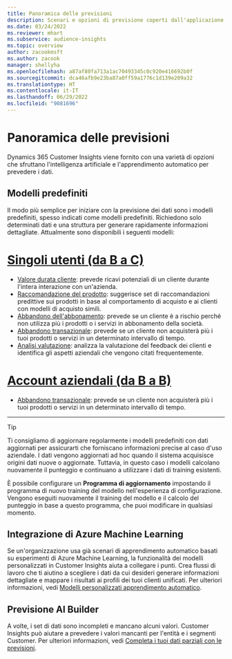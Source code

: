 ```yaml
---
title: Panoramica delle previsioni
description: Scenari e opzioni di previsione coperti dall'applicazione Dynamics 365 Customer Insights.
ms.date: 03/24/2022
ms.reviewer: mhart
ms.subservice: audience-insights
ms.topic: overview
author: zacookmsft
ms.author: zacook
manager: shellyha
ms.openlocfilehash: a87af80fa713a1ac70493345c0c920e416692b0f
ms.sourcegitcommit: dca46afb9e23ba87a0ff59a1776c1d139e209a32
ms.translationtype: HT
ms.contentlocale: it-IT
ms.lasthandoff: 06/29/2022
ms.locfileid: "9081696"
---
```

# <a name="predictions-overview"></a>Panoramica delle previsioni

Dynamics 365 Customer Insights viene fornito con una varietà di opzioni che sfruttano l'intelligenza artificiale e l'apprendimento automatico per prevedere i dati. 

## <a name="out-of-box-models"></a>Modelli predefiniti

Il modo più semplice per iniziare con la previsione dei dati sono i modelli predefiniti, spesso indicati come modelli predefiniti. Richiedono solo determinati dati e una struttura per generare rapidamente informazioni dettagliate. Attualmente sono disponibili i seguenti modelli: 

# <a name="individual-consumers-b-to-c"></a>[Singoli utenti (da B a C)](#tab/b2c)

- [Valore durata cliente](predict-customer-lifetime-value.md): prevede ricavi potenziali di un cliente durante l'intera interazione con un'azienda.
- [Raccomandazione del prodotto](predict-product-recommendation.md): suggerisce set di raccomandazioni predittive sui prodotti in base al comportamento di acquisto e ai clienti con modelli di acquisto simili.
- [Abbandono dell'abbonamento](predict-subscription-churn.md): prevede se un cliente è a rischio perché non utilizza più i prodotti o i servizi in abbonamento della società.
- [Abbandono transazionale](predict-transactional-churn.md): prevede se un cliente non acquisterà più i tuoi prodotti o servizi in un determinato intervallo di tempo.
- [Analisi valutazione](sentiment-analysis.md): analizza la valutazione del feedback dei clienti e identifica gli aspetti aziendali che vengono citati frequentemente.

# <a name="business-accounts-b-to-b"></a>[Account aziendali (da B a B)](#tab/b2b)

- [Abbandono transazionale](predict-transactional-churn.md): prevede se un cliente non acquisterà più i tuoi prodotti o servizi in un determinato intervallo di tempo.

---

> [!TIP]
> Ti consigliamo di aggiornare regolarmente i modelli predefiniti con dati aggiornati per assicurarti che forniscano informazioni precise al caso d'uso aziendale. I dati vengono aggiornati ad hoc quando il sistema acquisisce origini dati nuove o aggiornate. Tuttavia, in questo caso i modelli calcolano nuovamente il punteggio e continuano a utilizzare i dati di training esistenti.
> 
> È possibile configurare un **Programma di aggiornamento** impostando il programma di nuovo training del modello nell'esperienza di configurazione. Vengono eseguiti nuovamente il training del modello e il calcolo del punteggio in base a questo programma, che puoi modificare in qualsiasi momento.


## <a name="azure-machine-learning-integration"></a>Integrazione di Azure Machine Learning

Se un'organizzazione usa già scenari di apprendimento automatico basati su esperimenti di Azure Machine Learning, la funzionalità dei modelli personalizzati in Customer Insights aiuta a collegare i punti. Crea flussi di lavoro che ti aiutino a scegliere i dati da cui desideri generare informazioni dettagliate e mappare i risultati ai profili dei tuoi clienti unificati. Per ulteriori informazioni, vedi [Modelli personalizzati apprendimento automatico](custom-models.md).

## <a name="ai-builder-prediction"></a>Previsione AI Builder

A volte, i set di dati sono incompleti e mancano alcuni valori. Customer Insights può aiutare a prevedere i valori mancanti per l'entità e i segmenti Customer. Per ulteriori informazioni, vedi [Completa i tuoi dati parziali con le previsioni](predictions.md).
